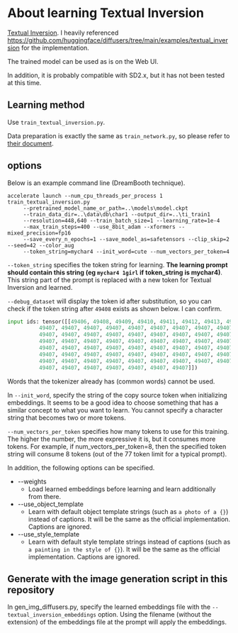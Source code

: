 # About learning Textual Inversion

[Textual Inversion](https://textual-inversion.github.io/). I heavily referenced https://github.com/huggingface/diffusers/tree/main/examples/textual_inversion for the implementation.

The trained model can be used as is on the Web UI.

In addition, it is probably compatible with SD2.x, but it has not been tested at this time.

## Learning method

Use ``train_textual_inversion.py``.

Data preparation is exactly the same as ``train_network.py``, so please refer to [their document](./train_network_README-en.md).

## options

Below is an example command line (DreamBooth technique).

```shell
accelerate launch --num_cpu_threads_per_process 1 train_textual_inversion.py
     --pretrained_model_name_or_path=..\models\model.ckpt
     --train_data_dir=..\data\db\char1 --output_dir=..\ti_train1
     --resolution=448,640 --train_batch_size=1 --learning_rate=1e-4
     --max_train_steps=400 --use_8bit_adam --xformers --mixed_precision=fp16
     --save_every_n_epochs=1 --save_model_as=safetensors --clip_skip=2 --seed=42 --color_aug
     --token_string=mychar4 --init_word=cute --num_vectors_per_token=4
```

``--token_string`` specifies the token string for learning. __The learning prompt should contain this string (eg ``mychar4 1girl`` if token_string is mychar4)__. This string part of the prompt is replaced with a new token for Textual Inversion and learned.

``--debug_dataset`` will display the token id after substitution, so you can check if the token string after ``49408`` exists as shown below. I can confirm.

```python
input ids: tensor([[49406, 49408, 49409, 49410, 49411, 49412, 49413, 49414, 49415, 49407,
          49407, 49407, 49407, 49407, 49407, 49407, 49407, 49407, 49407, 49407,
          49407, 49407, 49407, 49407, 49407, 49407, 49407, 49407, 49407, 49407,
          49407, 49407, 49407, 49407, 49407, 49407, 49407, 49407, 49407, 49407,
          49407, 49407, 49407, 49407, 49407, 49407, 49407, 49407, 49407, 49407,
          49407, 49407, 49407, 49407, 49407, 49407, 49407, 49407, 49407, 49407,
          49407, 49407, 49407, 49407, 49407, 49407, 49407, 49407, 49407, 49407,
          49407, 49407, 49407, 49407, 49407, 49407, 49407]])
```

Words that the tokenizer already has (common words) cannot be used.

In ``--init_word``, specify the string of the copy source token when initializing embeddings. It seems to be a good idea to choose something that has a similar concept to what you want to learn. You cannot specify a character string that becomes two or more tokens.

``--num_vectors_per_token`` specifies how many tokens to use for this training. The higher the number, the more expressive it is, but it consumes more tokens. For example, if num_vectors_per_token=8, then the specified token string will consume 8 tokens (out of the 77 token limit for a typical prompt).

In addition, the following options can be specified.

* --weights
   * Load learned embeddings before learning and learn additionally from there.
* --use_object_template
   * Learn with default object template strings (such as ``a photo of a {}``) instead of captions. It will be the same as the official implementation. Captions are ignored.
* --use_style_template
   * Learn with default style template strings instead of captions (such as ``a painting in the style of {}``). It will be the same as the official implementation. Captions are ignored.

## Generate with the image generation script in this repository

In gen_img_diffusers.py, specify the learned embeddings file with the ``--textual_inversion_embeddings`` option. Using the filename (without the extension) of the embeddings file at the prompt will apply the embeddings.